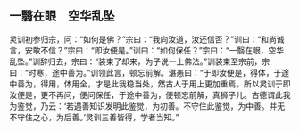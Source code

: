 ##  一翳在眼　空华乱坠

灵训初参归宗，问：“如何是佛？”宗曰：“我向汝道，汝还信否？”训曰：“和尚诚言，安敢不信？”宗曰：“即汝便是。”训曰：“如何保任？”宗曰：“一翳在眼，空华乱坠。”训辞归去，宗曰：“装束了却来，为子说一上佛法。”训装束至宗前，宗曰：“时寒，途中善为。”训领此言，顿忘前解。湛愚曰：“于即汝便是，得体，于途中善为，得用，体用全，才是此我稳当处，然古人于用上更加重焉。所以灵训于即汝便是，更不再问，便问保任，于途中善为，便顿忘前解，真狮子儿。古德谓此我为鉴觉，乃云：‘若遇善知识发明此鉴觉，为初善。不守住此鉴觉，为中善。并无不守住之心，为后善。’灵训三善皆得，学者当知。”
